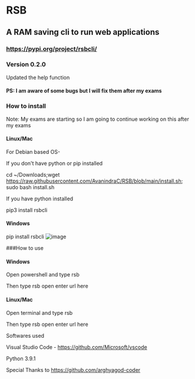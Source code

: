 # RSB

## A RAM saving cli to run web applications
### https://pypi.org/project/rsbcli/
### Version 0.2.0

Updated the help function 


#### PS: I am aware of some bugs but I will fix them after my exams

### How to install
Note: My exams are starting so I am going to continue working on this after my exams
#### Linux/Mac
For Debian based OS-

If you don't have python or pip installed 

cd ~/Downloads;wget https://raw.githubusercontent.com/AvanindraC/RSB/blob/main/install.sh; sudo bash install.sh

If you have python installed

pip3 install rsbcli

#### Windows
pip install rsbcli
![image](https://user-images.githubusercontent.com/77975448/120934183-edf0f200-c71a-11eb-93d0-afae8c8b739d.png)

###How to use

#### Windows 
Open powershell and type rsb

Then type rsb open enter url here

  
#### Linux/Mac
Open terminal and type rsb
  
Then type rsb open enter url here



Softwares used

Visual Studio Code - https://github.com/Microsoft/vscode

Python 3.9.1

Special Thanks to https://github.com/arghyagod-coder


